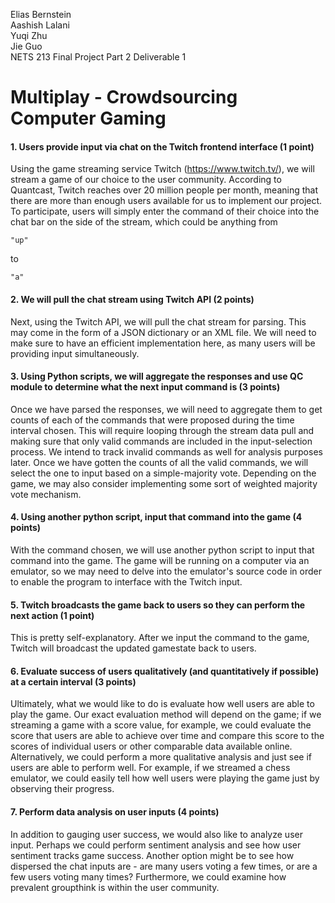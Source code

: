 Elias Bernstein\
Aashish Lalani\
Yuqi Zhu\
Jie Guo\
NETS 213 Final Project Part 2 Deliverable 1

# Multiplay - Crowdsourcing Computer Gaming
#### 1. Users provide input via chat on the Twitch frontend interface (1 point)
Using the game streaming service Twitch (https://www.twitch.tv/), we will stream a game of our choice to the user community. According to Quantcast, Twitch reaches over 20 million people per month, meaning that there are more than enough users available for us to implement our project. To participate, users will simply enter the command of their choice into the chat bar on the side of the stream, which could be anything from 
```
"up"
```
to 
```
"a"
```

#### 2. We will pull the chat stream using Twitch API (2 points)
Next, using the Twitch API, we will pull the chat stream for parsing. This may come in the form of a JSON dictionary or an XML file. We will need to make sure to have an efficient implementation here, as many users will be providing input simultaneously.
#### 3. Using Python scripts, we will aggregate the responses and use QC module to determine what the next input command is (3 points)
Once we have parsed the responses, we will need to aggregate them to get counts of each of the commands that were proposed during the time interval chosen. This will require looping through the stream data pull and making sure that only valid commands are included in the input-selection process. We intend to track invalid commands as well for analysis purposes later. Once we have gotten the counts of all the valid commands, we will select the one to input based on a simple-majority vote. Depending on the game, we may also consider implementing some sort of weighted majority vote mechanism.
#### 4. Using another python script, input that command into the game (4 points)
With the command chosen, we will use another python script to input that command into the game. The game will be running on a computer via an emulator, so we may need to delve into the emulator's source code in order to enable the program to interface with the Twitch input.
#### 5. Twitch broadcasts the game back to users so they can perform the next action (1 point)
This is pretty self-explanatory. After we input the command to the game, Twitch will broadcast the updated gamestate back to users.
#### 6. Evaluate success of users qualitatively (and quantitatively if possible) at a certain interval (3 points)
Ultimately, what we would like to do is evaluate how well users are able to play the game. Our exact evaluation method will depend on the game; if we streaming a game with a score value, for example, we could evaluate the score that users are able to achieve over time and compare this score to the scores of individual users or other comparable data available online. Alternatively, we could perform a more qualitative analysis and just see if users are able to perform well. For example, if we streamed a chess emulator, we could easily tell how well users were playing the game just by observing their progress.
#### 7. Perform data analysis on user inputs (4 points)
In addition to gauging user success, we would also like to analyze user input. Perhaps we could perform sentiment analysis and see how user sentiment tracks game success. Another option might be to see how dispersed the chat inputs are - are many users voting a few times, or are a few users voting many times? Furthermore, we could examine how prevalent groupthink is within the user community.
